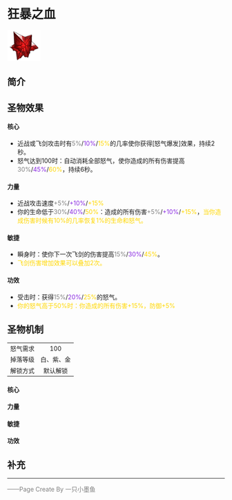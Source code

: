 # 狂暴之血
![狂暴之血](../Img/Texture2D_Potion/狂暴之血.png)
## 简介
## 圣物效果
#### **核心**  
- 近战或飞剑攻击时有<font color=gray>5%</font>/<font color=BlueViolet>10%</font>/<font color=gold>15%</font>的几率使你获得[怒气爆发]效果，持续2秒。 
- 怒气达到100时：自动消耗全部怒气，使你造成的所有伤害提高<font color=gray>30%</font>/<font color=BlueViolet>45%</font>/<font color=gold>60%</font>，持续6秒。

#### **力量** 
- 近战攻击速度<font color=gray>+5%</font>/<font color=BlueViolet>+10%</font>/<font color=gold>+15%</font>
- 你的生命低于<font color=gray>30%</font>/<font color=BlueViolet>40%</font>/<font color=gold>50%</font>：造成的所有伤害<font color=gray>+5%</font>/<font color=BlueViolet>+10%</font>/<font color=gold>+15%</font>，<font color=gold>当你造成伤害时候有10%的几率恢复1%的生命和怒气。</font>

#### **敏捷**
- 瞬身时：使你下一次飞剑的伤害提高<font color=gray>15%</font>/<font color=BlueViolet>30%</font>/<font color=gold>45%</font>。
- <font color=gold>飞剑伤害增加效果可以叠加2次。</font>

#### **功效**
- 受击时：获得<font color=gray>15%</font>/<font color=BlueViolet>20%</font>/<font color=gold>25%</font>的怒气。
- <font color=gold>你的怒气高于50%时：你造成的所有伤害+15%，防御+5%</font>


## 圣物机制
|||
| :----: | :----: |
|怒气需求|100|
|掉落等级|白、紫、金|
|解锁方式|默认解锁|

#### **核心**

#### **力量**

#### **敏捷**

#### **功效**


## 补充

---

<font color=grey>——Page Create By 一只小墨鱼</font>
